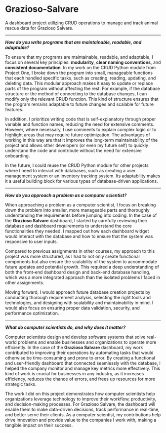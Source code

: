 # Grazioso-Salvare
A dashboard project utilizing CRUD operations to manage and track animal rescue data for Grazioso Salvare.

---

_**How do you write programs that are maintainable, readable, and adaptable?**_

To ensure that my programs are maintainable, readable, and adaptable, I focus on several key principles: **modularity**, **clear naming conventions**, and **consistent documentation**. In my work on the CRUD Python module from Project One, I broke down the program into small, manageable functions that each handled specific tasks, such as creating, reading, updating, and deleting data. This modular approach makes it easy to update or replace parts of the program without affecting the rest. For example, if the database structure or the method of connecting to the database changes, I can modify only the relevant CRUD function. This kind of structure ensures that the program remains adaptable to future changes and scalable for future features.

In addition, I prioritize writing code that is self-explanatory through proper variable and function names, reducing the need for extensive comments. However, where necessary, I use comments to explain complex logic or to highlight areas that may require future optimization. The advantages of working in this way are that it improves the long-term maintainability of the project and allows other developers (or even my future self) to quickly understand the code and contribute without the need for extensive onboarding.

In the future, I could reuse the CRUD Python module for other projects where I need to interact with databases, such as creating a user management system or an inventory tracking system. Its adaptability makes it a useful building block for various types of database-driven applications.

---

_**How do you approach a problem as a computer scientist?**_

When approaching a problem as a computer scientist, I focus on breaking down the problem into smaller, more manageable parts and thoroughly understanding the requirements before jumping into coding. In the case of the **Grazioso Salvare** dashboard, I started by carefully reviewing their database and dashboard requirements to understand the core functionalities they needed. I mapped out how each dashboard widget would interact with the database and how to ensure that the system was responsive to user inputs.

Compared to previous assignments in other courses, my approach to this project was more structured, as I had to not only create functional components but also ensure the scalability of the system to accommodate future updates and potential growth. This required a deep understanding of both the front-end dashboard design and back-end database handling, which was a more integrated approach than the isolated problems I faced in other assignments.

Moving forward, I would approach future database creation projects by conducting thorough requirement analysis, selecting the right tools and technologies, and designing with scalability and maintainability in mind. I would also focus on ensuring proper data validation, security, and performance optimization.

---

_**What do computer scientists do, and why does it matter?**_

Computer scientists design and develop software systems that solve real-world problems and enable businesses and organizations to operate more efficiently. In the case of the **Grazioso Salvare** dashboard, my work contributed to improving their operations by automating tasks that would otherwise be time-consuming and prone to error. By creating a functional and user-friendly dashboard that connected seamlessly with the database, I helped the company monitor and manage key metrics more effectively. This kind of work is crucial for businesses in any industry, as it increases efficiency, reduces the chance of errors, and frees up resources for more strategic tasks.

The work I did on this project demonstrates how computer scientists help organizations leverage technology to improve their workflow, productivity, and decision-making processes. For Grazioso Salvare, the dashboard will enable them to make data-driven decisions, track performance in real-time, and better serve their clients. As a computer scientist, my contributions help drive innovation and provide value to the companies I work with, making a tangible impact on their success.
